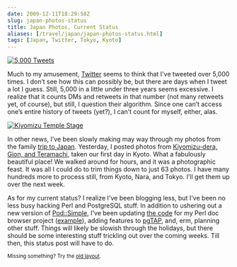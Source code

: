 ```yaml
--- 
date: 2009-12-11T18:29:58Z
slug: japan-photos-status
title: Japan Photos, Current Status
aliases: [/travel/japan/japan-photos-status.html]
tags: [Japan, Twitter, Tokyo, Kyoto]
---
```


<a href="http://twitter.com/theory/"><img src="/2009/12/japan-photos-status/5000_tweets.png" title="5,000 Tweets!? How can this possibly be?" alt="5,000 Tweets" class="left" /></a>

<p>Much to my amusement, <a href="http://twitter.com/theory/" title="Follow me on Twitter!">Twitter</a> seems to think that I've tweeted over 5,000 times. I don’t see how this can possibly be, but there are days when I tweet a lot I guess. Still, 5,000 in a little under three years seems excessive. I realize that it counts DMs and retweets in that number (not many retweets yet, of course), but still, I question their algorithm. Since one can’t access one’s entire history of tweets (yet?), I can’t count for myself, either, alas.</p>

<p><a href="http://www.flickr.com/photos/theory/sets/72157622853441435/"><img src="http://farm3.static.flickr.com/2579/4175349157_8bc05dce12.jpg" alt="Kiyomizu Temple Stage" /></a></p>

<p>In other news, I’ve been slowly making may way through my photos from the family <a href="http://www.flickr.com/photos/theory/collections/72157622739532091/" title="Photos from Tokyo and Kyoto">trip to Japan</a>. Yesterday, I posted photos from <a href="http://www.flickr.com/photos/theory/sets/72157622853441435/">Kiyomizu-dera, Gion, and Teramachi</a>, taken our first day in Kyoto. What a fabulously beautiful place! We walked around for hours, and it was a photographic feast. It was all I could do to trim things down to just 63 photos. I have many hundreds more to process still, from Kyoto, Nara, and Tokyo. I'll get them up over the next week.</p>

<p>As for my current status? I realize I've been blogging less, but I've been no less busy hacking Perl and PostgreSQL stuff. In addition to ushering out a new version of <a href="http://search.cpan.org/dist/Pod-Simple" title="Pod::Simple on CPAN">Pod::Simple</a>, I've been updating <a href="http://github.com/theory/pod-site" title="Pod::Site on GitHub">the code</a> for my Perl doc browser project (<a href="http://www.bricolagecms.org/docs/current/api" title="Bricolage Documentation Browser">example</a>), adding features to <a href="http://pgtap.projects.postgresql.org/">pgTAP</a>, and, erm, planning other stuff. Things will likely be slowish through the holidays, but there should be some interesting stuff trickling out over the coming weeks. Till then, this status post will have to do.</p>

<p class="past"><small>Missing something? Try the <a rel="nofollow" href="http://past.justatheory.com/travel/japan/japan-photos-status.html">old layout</a>.</small></p>


